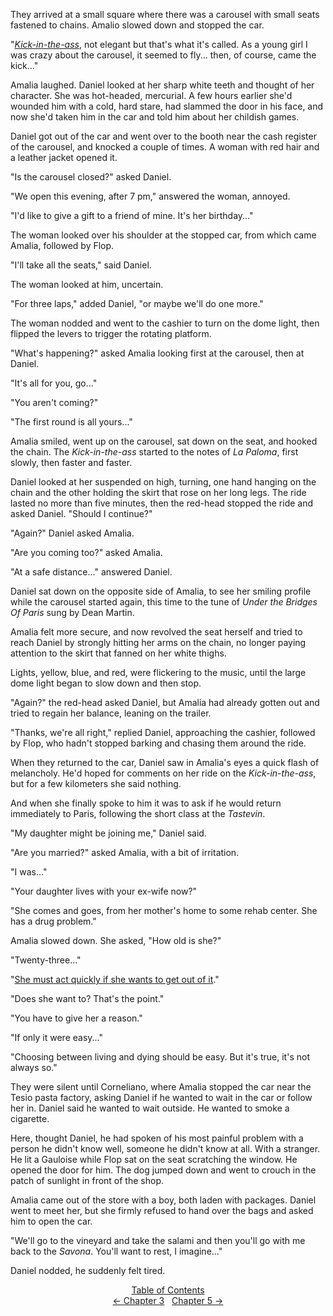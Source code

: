 <!-- Pages 42-44 -->
They arrived at a small square where there was a carousel with small seats fastened to chains. Amalio slowed down and stopped the car.

"*[Kick-in-the-ass](http://ofvioletsandlicorice.tumblr.com/post/129354078274/notes-questions-uncertainties#kickintheass)*,
not elegant but that's what it's called. As a young girl I was crazy about the carousel, it seemed to fly... then, of course, came the kick..."

Amalia laughed. Daniel looked at her sharp white teeth and thought of her character. She was hot-headed, mercurial. A few hours earlier she'd wounded him with a cold, hard stare, had slammed the door in his face, and now she'd taken him in the car and told him about her childish games.

Daniel got out of the car and went over to the booth near the cash register of the carousel, and knocked a couple of times. A woman with red hair and a leather jacket opened it.

"Is the carousel closed?" asked Daniel.

"We open this evening, after 7 pm," answered the woman, annoyed.

"I'd like to give a gift to a friend of mine. It's her birthday..."

The woman looked over his shoulder at the stopped car, from which came Amalia, followed by Flop.

"I'll take all the seats," said Daniel.

The woman looked at him, uncertain.

"For three laps," added Daniel, "or maybe we'll do one more."

The woman nodded and went to the cashier to turn on the dome light, then flipped the levers to trigger the rotating platform.

"What's happening?" asked Amalia looking first at the carousel, then at Daniel.

"It's all for you, go..."

"You aren't coming?"

"The first round is all yours..."

Amalia smiled, went up on the carousel, sat down on the seat, and hooked the chain. The *Kick-in-the-ass* started to the notes of *La Paloma*, first slowly, then faster and faster.

Daniel looked at her suspended on high, turning, one hand hanging on the chain and the other holding the skirt that rose on her long legs. The ride lasted no more than five minutes, then the red-head stopped the ride and asked Daniel. "Should I continue?"

"Again?" Daniel asked Amalia.

"Are you coming too?" asked Amalia.

"At a safe distance..." answered Daniel.

Daniel sat down on the opposite side of Amalia, to see her smiling profile while the carousel started again, this time to the tune of *Under the Bridges Of Paris* sung by Dean Martin.

Amalia felt more secure, and now revolved the seat herself and tried to reach Daniel by strongly hitting her arms on the chain, no longer paying attention to the skirt that fanned on her white thighs.

Lights, yellow, blue, and red, were flickering to the music, until the large dome light began to slow down and then stop.

"Again?" the red-head asked Daniel, but Amalia had already gotten out and tried to regain her balance, leaning on the trailer. 

"Thanks, we're all right," replied Daniel, approaching the cashier, followed by Flop, who hadn't stopped barking and chasing them around the ride.

When they returned to the car, Daniel saw in Amalia's eyes a quick flash of melancholy. He'd hoped for comments on her ride on the *Kick-in-the-ass*, but for a few kilometers she said nothing.

And when she finally spoke to him it was to ask if he would return immediately to Paris, following the short class at the *Tastevin*.
<!-- Page 44 -->

"My daughter might be joining me," Daniel said.

"Are you married?" asked Amalia, with a bit of irritation.

"I was..."

"Your daughter lives with your ex-wife now?"

"She comes and goes, from her mother's home to some rehab center. She has a drug problem."

Amalia slowed down. She asked, "How old is she?"

"Twenty-three..."

"[She must act quickly if she wants to get out of it](http://ofvioletsandlicorice.tumblr.com/post/129354078274/notes-questions-uncertainties#shemustact)."

"Does she want to? That's the point."

"You have to give her a reason."

"If only it were easy..."

"Choosing between living and dying should be easy. But it's true, it's not always so."

They were silent until Corneliano, where Amalia stopped the car near the Tesio pasta factory, asking Daniel if he wanted to wait in the car or follow her in. Daniel said he wanted to wait outside. He wanted to smoke a cigarette.

Here, thought Daniel, he had spoken of his most painful problem with a person he didn't know well, someone he didn't know at all. With a stranger. He lit a Gauloise while Flop sat on the seat scratching the window. He opened the door for him. The dog jumped down and went to crouch in the patch of sunlight in front of the shop. 

Amalia came out of the store with a boy, both laden with packages. Daniel went to meet her, but she firmly refused to hand over the bags and asked him to open the car.

"We'll go to the vineyard and take the salami and then you'll go with me back to the *Savona*. You'll want to rest, I imagine..."

Daniel nodded, he suddenly felt tired.
<div style="text-align: center">
<a href="http://ofvioletsandlicorice.tumblr.com/post/129355307919/of-violets-and-licorice-table-of-contents">Table of Contents</a><br/>
<a href="http://ofvioletsandlicorice.tumblr.com/post/129232051344/of-violets-and-licorice-chapter-3">&larr;&nbsp;Chapter 3</a>&nbsp;&nbsp;
<a href="http://ofvioletsandlicorice.tumblr.com/post/129778824974/of-violets-and-licorice-chapter-5">Chapter 5&nbsp;&rarr;</a>

</div>
